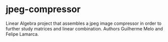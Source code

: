 # jpeg-compressor
Linear Algebra project that assembles a jpeg image compressor in order to further study matrices and linear combination. Authors Guilherme Melo and Felipe Lamarca.
